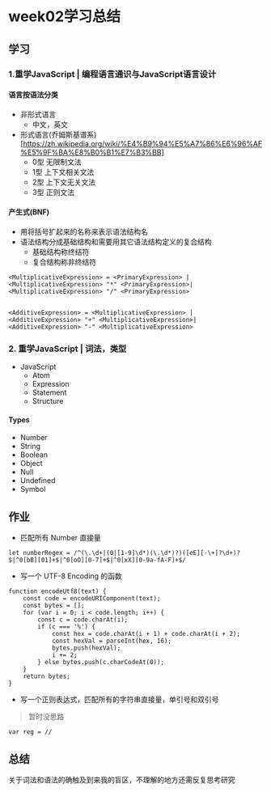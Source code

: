 # week02学习总结




## 学习
### 1.重学JavaScript | 编程语言通识与JavaScript语言设计

#### 语言按语法分类
+ 非形式语言
  + 中文，英文
+ 形式语言(乔姆斯基谱系)[https://zh.wikipedia.org/wiki/%E4%B9%94%E5%A7%86%E6%96%AF%E5%9F%BA%E8%B0%B1%E7%B3%BB]
  + 0型 无限制文法
  + 1型 上下文相关文法
  + 2型 上下文无关文法
  + 3型 正则文法

#### 产生式(BNF)
+ 用将括号扩起来的名称来表示语法结构名
+ 语法结构分成基础结构和需要用其它语法结构定义的复合结构
  + 基础结构称终结符
  + 复合结构称非终结符

```
<MultiplicativeExpression> = <PrimaryExpression> |
<MultiplicativeExpression> "*" <PrimaryExpression>|
<MultiplicativeExpression> "/" <PrimaryExpression>


<AdditiveExpression> = <MultiplicativeExpression> |
<AdditiveExpression> "+" <MultiplicativeExpression>|
<AdditiveExpression> "-" <MultiplicativeExpression>

```




### 2. 重学JavaScript | 词法，类型

+ JavaScript
  + Atom
  + Expression
  + Statement
  + Structure

#### Types
+ Number
+ String
+ Boolean
+ Object
+ Null
+ Undefined
+ Symbol



## 作业
+ 匹配所有 Number 直接量
```
let numberRegex = /^(\.\d+|(0|[1-9]\d*)(\.\d*)?)([eE][-\+]?\d+)?$|^0[bB][01]+$|^0[oO][0-7]+$|^0[xX][0-9a-fA-F]+$/

```
+ 写一个 UTF-8 Encoding 的函数

```
function encodeUtf8(text) {
    const code = encodeURIComponent(text);
    const bytes = [];
    for (var i = 0; i < code.length; i++) {
        const c = code.charAt(i);
        if (c === '%') {
            const hex = code.charAt(i + 1) + code.charAt(i + 2);
            const hexVal = parseInt(hex, 16);
            bytes.push(hexVal);
            i += 2;
        } else bytes.push(c.charCodeAt(0));
    }
    return bytes;
}
```
+ 写一个正则表达式，匹配所有的字符串直接量，单引号和双引号
> 暂时没思路
```
var reg = //
```

## 总结

关于词法和语法的确触及到来我的盲区，不理解的地方还需反复思考研究